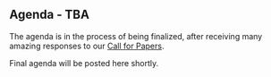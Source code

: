 ---
---

## Agenda - TBA

The agenda is in the process of being finalized, after receiving many amazing responses to our [Call for Papers](https://www.papercall.io/appsecil2017).   

Final agenda will be posted here shortly. 
